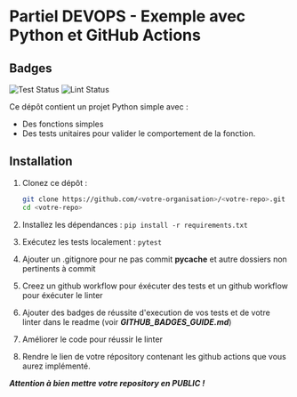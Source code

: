 # Partiel DEVOPS - Exemple avec Python et GitHub Actions


## Badges
![Test Status](https://github.com/Roulitau/PARTIEL_3INFO_DEVOPS/actions/workflows/test-linter.yml/badge.svg)
![Lint Status](https://github.com/Roulitau/PARTIEL_3INFO_DEVOPS/actions/workflows/test-linter.yml/badge.svg)


Ce dépôt contient un projet Python simple avec :

- Des fonctions simples
- Des tests unitaires pour valider le comportement de la fonction.

## Installation

1. Clonez ce dépôt :
   ```bash
   git clone https://github.com/<votre-organisation>/<votre-repo>.git
   cd <votre-repo>

2. Installez les dépendances :
```pip install -r requirements.txt```

3. Exécutez les tests localement :
```pytest```

4. Ajouter un .gitignore pour ne pas commit __pycache__ et autre dossiers non pertinents à commit 

4. Creez un github workflow pour éxécuter des tests et  un github workflow pour éxécuter le linter 

5. Ajouter des badges de réussite d'execution de vos tests et de votre linter dans le readme (voir ***GITHUB_BADGES_GUIDE.md***)

6. Améliorer le code pour réussir le linter

7. Rendre le lien de votre répository contenant les github actions que vous aurez implémenté. 

***Attention à bien mettre votre repository en PUBLIC !***